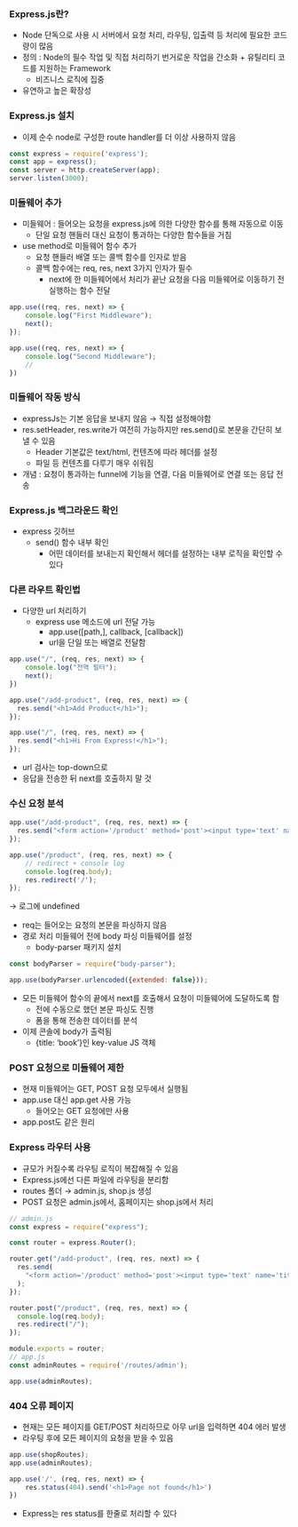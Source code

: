 ### Express.js란?

- Node 단독으로 사용 시 서버에서 요청 처리, 라우팅, 입출력 등 처리에 필요한 코드량이 많음
- 정의 : Node의 필수 작업 및 직접 처리하기 번거로운 작업을 간소화 + 유틸리티 코드를 지원하는 Framework
    - 비즈니스 로직에 집중
- 유연하고 높은 확장성

### Express.js 설치

- 이제 순수 node로 구성한 route handler를 더 이상 사용하지 않음

```jsx
const express = require('express');
const app = express();
const server = http.createServer(app);
server.listen(3000);
```

### 미들웨어 추가

- 미들웨어 : 들어오는 요청을 express.js에 의한 다양한 함수를 통해 자동으로 이동
    - 단일 요청 핸들러 대신 요청이 통과하는 다양한 함수들을 거침
- use method로 미들웨어 함수 추가
    - 요청 핸들러 배열 또는 콜백 함수를 인자로 받음
    - 콜백 함수에는 req, res, next 3가지 인자가 필수
        - next에 한 미들웨어에서 처리가 끝난 요청을 다음 미들웨어로 이동하기 전 실행하는 함수 전달

```jsx
app.use((req, res, next) => {
    console.log("First Middleware");
    next();
});

app.use((req, res, next) => {
    console.log("Second Middleware");
    // 
})

```

### 미들웨어 작동 방식

- expressJs는 기본 응답을 보내지 않음 → 직접 설정해야함
- res.setHeader, res.write가 여전히 가능하지만 res.send()로 본문을 간단히 보낼 수 있음
    - Header 기본값은 text/html, 컨텐츠에 따라 헤더를 설정
    - 파일 등 컨텐츠를 다루기 매우 쉬워짐
- 개념 : 요청이 통과하는 funnel에 기능을 연결, 다음 미들웨어로 연결 또는 응답 전송

### Express.js 백그라운드 확인

- express 깃허브
    - send() 함수 내부 확인
        - 어떤 데이터를 보내는지 확인해서 헤더를 설정하는 내부 로직을 확인할 수 있다

### 다른 라우트 확인법

- 다양한 url 처리하기
    - express use 메소드에 url 전달 가능
        - app.use([path,], callback, [callback])
        - url을 단일 또는 배열로 전달함

```jsx
app.use("/", (req, res, next) => {
    console.log("전역 필터");
    next();
})

app.use("/add-product", (req, res, next) => {
  res.send("<h1>Add Product</h1>");
});

app.use("/", (req, res, next) => {
  res.send("<h1>Hi From Express!</h1>");
});

```

- url 검사는 top-down으로
- 응답을 전송한 뒤 next를 호출하지 말 것

### 수신 요청 분석

```jsx
app.use("/add-product", (req, res, next) => {
  res.send("<form action='/product' method='post'><input type='text' name='title' /><button type='submit'>Add product</button></form>");
});

app.use("/product", (req, res, next) => {
    // redirect + console log
    console.log(req.body);
    res.redirect('/');
});
```

→ 로그에 undefined

- req는 들어오는 요청의 본문을 파싱하지 않음
- 경로 처리 미들웨어 전에 body 파싱 미들웨어를 설정
    - body-parser 패키지 설치

```jsx
const bodyParser = require("body-parser");

app.use(bodyParser.urlencoded({extended: false}));
```

- 모든 미들웨어 함수의 끝에서 next를 호출해서 요청이 미들웨어에 도달하도록 함
    - 전에 수동으로 했던 본문 파싱도 진행
    - 폼을 통해 전송한 데이터를 분석
- 이제 콘솔에 body가 출력됨
    - {title: ‘book’}인 key-value JS 객체

### POST 요청으로 미들웨어 제한

- 현재 미들웨어는 GET, POST 요청 모두에서 실행됨
- app.use 대신 app.get 사용 가능
    - 들어오는 GET 요청에만 사용
- app.post도 같은 원리

### Express 라우터 사용

- 규모가 커질수록 라우팅 로직이 복잡해질 수 있음
- Express.js에선 다른 파일에 라우팅을 분리함
- routes 폴더 → admin.js, shop.js 생성
- POST 요청은 admin.js에서, 홈페이지는 shop.js에서 처리

```jsx
// admin.js
const express = require("express");

const router = express.Router();

router.get("/add-product", (req, res, next) => {
  res.send(
    "<form action='/product' method='post'><input type='text' name='title' /><button type='submit'>Add product</button></form>"
  );
});

router.post("/product", (req, res, next) => {
  console.log(req.body);
  res.redirect("/");
});

module.exports = router;
// app.js
const adminRoutes = require('/routes/admin');

app.use(adminRoutes);
```

### 404 오류 페이지

- 현재는 모든 페이지를 GET/POST 처리하므로 아무 url을 입력하면 404 에러 발생
- 라우팅 후에 모든 페이지의 요청을 받을 수 있음

```jsx
app.use(shopRoutes);
app.use(adminRoutes);

app.use('/', (req, res, next) => {
    res.status(404).send('<h1>Page not found</h1>')
})
```

- Express는 res status를 한줄로 처리할 수 있다
